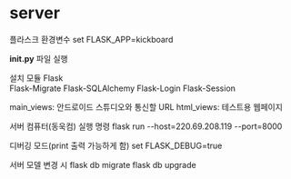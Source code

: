 # server

플라스크 환경변수
set FLASK_APP=kickboard

__init.py__ 파일 실행

설치 모듈
Flask    
Flask-Migrate
Flask-SQLAlchemy 
Flask-Login
Flask-Session

main_views: 안드로이드 스튜디오와 통신할 URL 
html_views: 테스트용 웹페이지

서버 컴퓨터(동욱컴) 실행 명령
flask run --host=220.69.208.119 --port=8000

디버깅 모드(print 출력 가능하게 함)
set FLASK_DEBUG=true

서버 모델 변경 시
flask db migrate
flask db upgrade